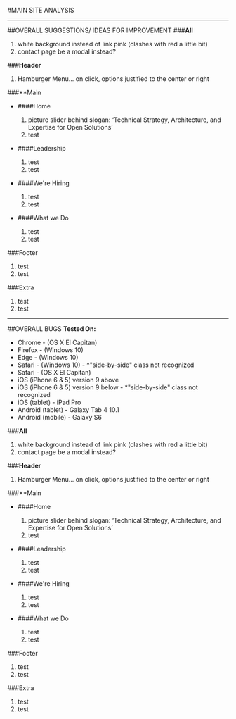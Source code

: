 #MAIN SITE ANALYSIS

---

##OVERALL SUGGESTIONS/ IDEAS FOR IMPROVEMENT
###**All**
1. white background instead of link pink (clashes with red a little bit)
1. contact page be a modal instead?

###**Header**
1. Hamburger Menu… on click, options justified to the center or right

###**Main
*   ####Home
    1. picture slider behind slogan: ‘Technical Strategy, Architecture, and Expertise for Open Solutions’
    1. test 

*   ####Leadership
    1. test
    1. test

*   ####We're Hiring
    1. test
    1. test

*   ####What we Do
    1. test
    1. test

###Footer
1. test
1. test

###Extra
1. test
1. test

---

##OVERALL BUGS
**Tested On:**
* Chrome - (OS X El Capitan)
* Firefox - (Windows 10)
* Edge - (Windows 10)
* Safari - (Windows 10) - *"side-by-side" class not recognized
* Safari - (OS X El Capitan)
* iOS (iPhone 6 & 5) version 9 above
* iOS (iPhone 6 & 5) version 9 below - *"side-by-side" class not recognized
* iOS (tablet) - iPad Pro
* Android (tablet) - Galaxy Tab 4 10.1
* Android (mobile) - Galaxy S6

###**All**
1. white background instead of link pink (clashes with red a little bit)
1. contact page be a modal instead?

###**Header**
1. Hamburger Menu… on click, options justified to the center or right

###**Main
*   ####Home
    1. picture slider behind slogan: ‘Technical Strategy, Architecture, and Expertise for Open Solutions’
    1. test 

*   ####Leadership
    1. test
    1. test

*   ####We're Hiring
    1. test
    1. test

*   ####What we Do
    1. test
    1. test

###Footer
1. test
1. test

###Extra
1. test
1. test
